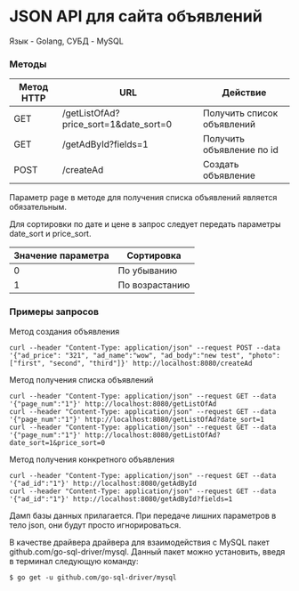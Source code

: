 # JSON API для сайта объявлений

Язык - Golang, СУБД - MySQL

### Методы
|Метод HTTP|URL|Действие|
|---|---|---|
|GET|/getListOfAd?price_sort=1&date_sort=0|Получить список объявлений|
|GET|/getAdById?fields=1|Получить объявление по id|
|POST|/createAd|Создать объявление|

Параметр page в методе для получения списка объявлений является обязательным.

Для сортировки по дате и цене в запрос следует передать параметры date_sort и price_sort. 

|Значение параметра|Сортировка|
|---|---|
|0|По убыванию|
|1|По возрастанию|


### Примеры запросов
Метод создания объявления
```
curl --header "Content-Type: application/json" --request POST --data '{"ad_price": "321", "ad_name":"wow", "ad_body":"new test", "photo": ["first", "second", "third"]}' http://localhost:8080/createAd
```
Метод получения списка объявлений
```
curl --header "Content-Type: application/json" --request GET --data '{"page_num":"1"}' http://localhost:8080/getListOfAd
curl --header "Content-Type: application/json" --request GET --data '{"page_num":"1"}' http://localhost:8080/getListOfAd?date_sort=1
curl --header "Content-Type: application/json" --request GET --data '{"page_num":"1"}' http://localhost:8080/getListOfAd?date_sort=1&price_sort=0
```
Метод получения конкретного объявления
```
curl --header "Content-Type: application/json" --request GET --data '{"ad_id":"1"}' http://localhost:8080/getAdById
curl --header "Content-Type: application/json" --request GET --data '{"ad_id":"1"}' http://localhost:8080/getAdById?fields=1
```
Дамп базы данных прилагается.
При передаче лишних параметров в тело json, они будут просто игнорироваться.

В качестве драйвера драйвера для взаимодействия с MySQL пакет github.com/go-sql-driver/mysql. Данный пакет можно установить, введя в терминал следующую команду:
```
$ go get -u github.com/go-sql-driver/mysql
```
